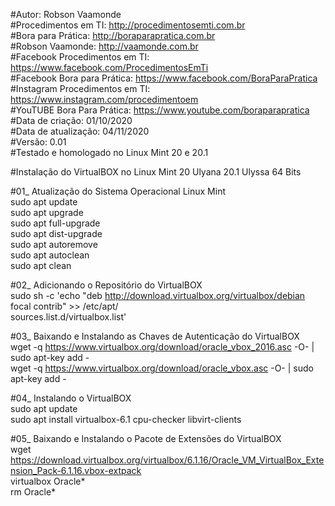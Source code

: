 #Autor: Robson Vaamonde<br>
#Procedimentos em TI: http://procedimentosemti.com.br<br>
#Bora para Prática: http://boraparapratica.com.br<br>
#Robson Vaamonde: http://vaamonde.com.br<br>
#Facebook Procedimentos em TI: https://www.facebook.com/ProcedimentosEmTi<br>
#Facebook Bora para Prática: https://www.facebook.com/BoraParaPratica<br>
#Instagram Procedimentos em TI: https://www.instagram.com/procedimentoem<br>
#YouTUBE Bora Para Prática: https://www.youtube.com/boraparapratica<br>
#Data de criação: 01/10/2020<br>
#Data de atualização: 04/11/2020<br>
#Versão: 0.01<br>
#Testado e homologado no Linux Mint 20 e 20.1

#Instalação do VirtualBOX no Linux Mint 20 Ulyana 20.1 Ulyssa 64 Bits

#01_ Atualização do Sistema Operacional Linux Mint<br>
    sudo apt update<br>
    sudo apt upgrade<br>
    sudo apt full-upgrade<br>
    sudo apt dist-upgrade<br>
    sudo apt autoremove<br>
    sudo apt autoclean<br>
    sudo apt clean

#02_ Adicionando o Repositório do VirtualBOX<br>
    sudo sh -c 'echo "deb http://download.virtualbox.org/virtualbox/debian focal contrib" >> /etc/apt/<br> sources.list.d/virtualbox.list'

#03_ Baixando e Instalando as Chaves de Autenticação do VirtualBOX<br>
    wget -q https://www.virtualbox.org/download/oracle_vbox_2016.asc -O- | sudo apt-key add -<br>
    wget -q https://www.virtualbox.org/download/oracle_vbox.asc -O- | sudo apt-key add -

#04_ Instalando o VirtualBOX<br>
    sudo apt update<br>
    sudo apt install virtualbox-6.1 cpu-checker libvirt-clients

#05_ Baixando e Instalando o Pacote de Extensões do VirtualBOX<br>
    wget https://download.virtualbox.org/virtualbox/6.1.16/Oracle_VM_VirtualBox_Extension_Pack-6.1.16.vbox-extpack<br>
    virtualbox Oracle*<br>
    rm Oracle*
